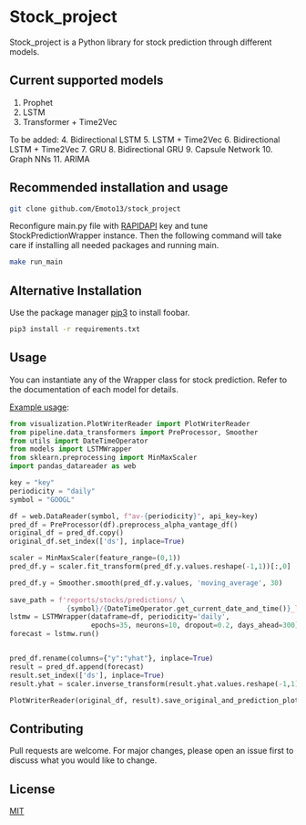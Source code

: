 # Stock_project

Stock_project is a Python library for stock prediction through different models.

## Current supported models

1. Prophet
2. LSTM
3. Transformer + Time2Vec

To be added:
4. Bidirectional LSTM
5. LSTM + Time2Vec
6. Bidirectional LSTM + Time2Vec
7. GRU
8. Bidirectional GRU
9. Capsule Network
10. Graph NNs
11. ARIMA


## Recommended installation and usage

```bash 
git clone github.com/Emoto13/stock_project
```

Reconfigure main.py file with [RAPIDAPI](https://rapidapi.com/) key and tune StockPredictionWrapper instance.
Then the following command will take care if installing all needed packages and running main.
 
```bash
make run_main
```

## Alternative Installation

Use the package manager [pip3](https://pip.pypa.io/en/stable/) to install foobar.

```bash
pip3 install -r requirements.txt
```


## Usage
You can instantiate any of the <model-name>Wrapper class for stock prediction. Refer to the documentation of each model for details.

[Example usage](https://github.com/Emoto13/stock_project/blob/main/src/main.py):

```python
from visualization.PlotWriterReader import PlotWriterReader
from pipeline.data_transformers import PreProcessor, Smoother
from utils import DateTimeOperator
from models import LSTMWrapper
from sklearn.preprocessing import MinMaxScaler
import pandas_datareader as web

key = "key"
periodicity = "daily"
symbol = "GOOGL"

df = web.DataReader(symbol, f"av-{periodicity}", api_key=key)
pred_df = PreProcessor(df).preprocess_alpha_vantage_df()
original_df = pred_df.copy()
original_df.set_index(['ds'], inplace=True)

scaler = MinMaxScaler(feature_range=(0,1))
pred_df.y = scaler.fit_transform(pred_df.y.values.reshape(-1,1))[:,0]

pred_df.y = Smoother.smooth(pred_df.y.values, 'moving_average', 30)
    
save_path = f'reports/stocks/predictions/ \
              {symbol}/{DateTimeOperator.get_current_date_and_time()}_lstm_{periodicity}.png'
lstmw = LSTMWrapper(dataframe=df, periodicity='daily',
                    epochs=35, neurons=10, dropout=0.2, days_ahead=300)
forecast = lstmw.run()


pred_df.rename(columns={"y":"yhat"}, inplace=True)
result = pred_df.append(forecast)
result.set_index(['ds'], inplace=True)
result.yhat = scaler.inverse_transform(result.yhat.values.reshape(-1,1))[:,0]

PlotWriterReader(original_df, result).save_original_and_prediction_plot(save_path=save_path)


```

## Contributing
Pull requests are welcome. For major changes, please open an issue first to discuss what you would like to change.

## License
[MIT](https://choosealicense.com/licenses/mit/)